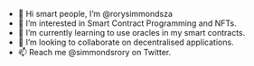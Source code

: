 - 👋 Hi smart people, I’m @rorysimmondsza
- 👀 I’m interested in Smart Contract Programming and NFTs.
- 🌱 I’m currently learning to use oracles in my smart contracts.
- 💞️ I’m looking to collaborate on decentralised applications.
- 📫 Reach me @simmondsrory on Twitter.

<!---
rorysimmondsza/rorysimmondsza is a ✨ special ✨ repository because its `README.md` (this file) appears on your GitHub profile.
You can click the Preview link to take a look at your changes.
--->
